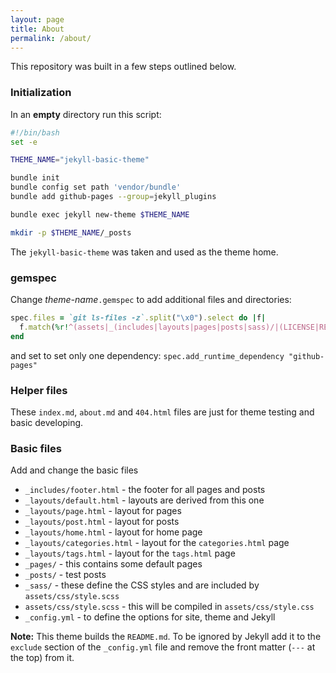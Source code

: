 ```yaml
---
layout: page
title: About
permalink: /about/
---
```


This repository was built in a few steps outlined below.

### Initialization

In an **empty** directory run this script:

```sh
#!/bin/bash
set -e

THEME_NAME="jekyll-basic-theme"

bundle init
bundle config set path 'vendor/bundle'
bundle add github-pages --group=jekyll_plugins

bundle exec jekyll new-theme $THEME_NAME

mkdir -p $THEME_NAME/_posts
```

The `jekyll-basic-theme` was taken and used as the theme home.

### gemspec

Change *theme-name*`.gemspec` to add additional files and directories:

```ruby
spec.files = `git ls-files -z`.split("\x0").select do |f|
  f.match(%r!^(assets|_(includes|layouts|pages|posts|sass)/|(LICENSE|README|index)((\.(txt|md|html)|$)))!i)
end
```

and set to set only one dependency: `spec.add_runtime_dependency "github-pages"`

### Helper files

These `index.md`, `about.md` and `404.html` files are just for theme testing and basic developing.

### Basic files

Add and change the basic files

* `_includes/footer.html` - the footer for all pages and posts
* `_layouts/default.html` - layouts are derived from this one
* `_layouts/page.html` - layout for pages
* `_layouts/post.html` - layout for posts
* `_layouts/home.html` - layout for home page
* `_layouts/categories.html` - layout for the `categories.html` page
* `_layouts/tags.html` - layout for the `tags.html` page
* `_pages/` - this contains some default pages
* `_posts/` - test posts
* `_sass/` - these define the CSS styles and are included by `assets/css/style.scss`
* `assets/css/style.scss` - this will be compiled in `assets/css/style.css`
* `_config.yml` - to define the options for site, theme and Jekyll

**Note:** This theme builds the `README.md`. To be ignored by Jekyll add it to the `exclude` section
    of the `_config.yml` file and remove the front matter (`---` at the top) from it.
